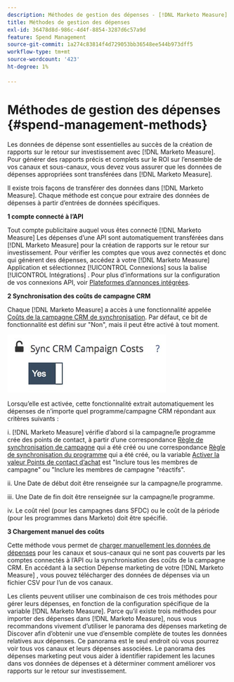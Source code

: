 ```yaml
---
description: Méthodes de gestion des dépenses - [!DNL Marketo Measure]
title: Méthodes de gestion des dépenses
exl-id: 36478d8d-986c-4d4f-8854-3287d6c57a9d
feature: Spend Management
source-git-commit: 1a274c83814f4d729053bb36548ee544b973dff5
workflow-type: tm+mt
source-wordcount: '423'
ht-degree: 1%

---
```


# Méthodes de gestion des dépenses {#spend-management-methods}

Les données de dépense sont essentielles au succès de la création de rapports sur le retour sur investissement avec [!DNL Marketo Measure]. Pour générer des rapports précis et complets sur le ROI sur l’ensemble de vos canaux et sous-canaux, vous devez vous assurer que les données de dépenses appropriées sont transférées dans [!DNL Marketo Measure].

Il existe trois façons de transférer des données dans [!DNL Marketo Measure]. Chaque méthode est conçue pour extraire des données de dépenses à partir d’entrées de données spécifiques.

**1 compte connecté à l’API**

Tout compte publicitaire auquel vous êtes connecté [!DNL Marketo Measure] Les dépenses d’une API sont automatiquement transférées dans [!DNL Marketo Measure] pour la création de rapports sur le retour sur investissement. Pour vérifier les comptes que vous avez connectés et donc qui génèrent des dépenses, accédez à votre [!DNL Marketo Measure] Application et sélectionnez [!UICONTROL Connexions] sous la balise [!UICONTROL Intégrations] . Pour plus d’informations sur la configuration de vos connexions API, voir [Plateformes d’annonces intégrées](/help/api-connections/utilizing-marketo-measures-api-connections/integrated-ad-platforms.md#how-to-connect-ad-platforms).

**2 Synchronisation des coûts de campagne CRM**

Chaque [!DNL Marketo Measure] a accès à une fonctionnalité appelée [Coûts de la campagne CRM de synchronisation](/help/marketing-spend/spend-management/crm-campaign-costs.md#availability). Par défaut, ce bit de fonctionnalité est défini sur &quot;Non&quot;, mais il peut être activé à tout moment.

![](assets/spend-management-methods-1.png)

Lorsqu’elle est activée, cette fonctionnalité extrait automatiquement les dépenses de n’importe quel programme/campagne CRM répondant aux critères suivants :

i. [!DNL Marketo Measure] vérifie d’abord si la campagne/le programme crée des points de contact, à partir d’une correspondance [Règle de synchronisation de campagne](/help/channel-tracking-and-setup/offline-channels/custom-campaign-sync.md) qui a été créé ou une correspondance [Règle de synchronisation du programme](/help/marketo-measure-and-marketo/marketo-measure-integrations-with-marketo/marketo-engage-programs-integration.md) qui a été créé, ou la variable [Activer la valeur Points de contact d’achat](/help/channel-tracking-and-setup/offline-channels/legacy-processes/syncing-offline-campaigns.md#how-to-create-a-campaign-and-sync-buyer-touchpoints) est &quot;Inclure tous les membres de campagne&quot; ou &quot;Inclure les membres de campagne &quot;réactifs&quot;.

ii. Une Date de début doit être renseignée sur la campagne/le programme.

iii. Une Date de fin doit être renseignée sur la campagne/le programme.

iv. Le coût réel (pour les campagnes dans SFDC) ou le coût de la période (pour les programmes dans Marketo) doit être spécifié.

**3 Chargement manuel des coûts**

Cette méthode vous permet de [charger manuellement les données de dépenses](/help/marketing-spend/spend-management/marketing-channel-costs.md#uploading-marketing-costs) pour les canaux et sous-canaux qui ne sont pas couverts par les comptes connectés à l’API ou la synchronisation des coûts de la campagne CRM. En accédant à la section Dépense marketing de votre [!DNL Marketo Measure] , vous pouvez télécharger des données de dépenses via un fichier CSV pour l’un de vos canaux.

Les clients peuvent utiliser une combinaison de ces trois méthodes pour gérer leurs dépenses, en fonction de la configuration spécifique de la variable [!DNL Marketo Measure]. Parce qu’il existe trois méthodes pour importer des dépenses dans [!DNL Marketo Measure], nous vous recommandons vivement d’utiliser le panorama des dépenses marketing de Discover afin d’obtenir une vue d’ensemble complète de toutes les données relatives aux dépenses. Ce panorama est le seul endroit où vous pourrez voir tous vos canaux et leurs dépenses associées. Le panorama des dépenses marketing peut vous aider à identifier rapidement les lacunes dans vos données de dépenses et à déterminer comment améliorer vos rapports sur le retour sur investissement.
